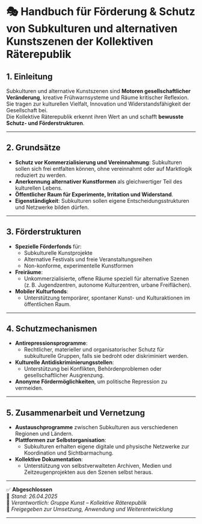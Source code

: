 # 🎭 Handbuch für Förderung & Schutz von Subkulturen und alternativen Kunstszenen der Kollektiven Räterepublik

## 1. Einleitung

Subkulturen und alternative Kunstszenen sind **Motoren gesellschaftlicher Veränderung**, kreative Frühwarnsysteme und Räume kritischer Reflexion.  
Sie tragen zur kulturellen Vielfalt, Innovation und Widerstandsfähigkeit der Gesellschaft bei.  
Die Kollektive Räterepublik erkennt ihren Wert an und schafft **bewusste Schutz- und Förderstrukturen**.

---

## 2. Grundsätze

- **Schutz vor Kommerzialisierung und Vereinnahmung**: Subkulturen sollen sich frei entfalten können, ohne vereinnahmt oder auf Marktlogik reduziert zu werden.
- **Anerkennung alternativer Kunstformen** als gleichwertiger Teil des kulturellen Lebens.
- **Öffentlicher Raum für Experimente, Irritation und Widerstand**.
- **Eigenständigkeit**: Subkulturen sollen eigene Entscheidungsstrukturen und Netzwerke bilden dürfen.

---

## 3. Förderstrukturen

- **Spezielle Förderfonds** für:
  - Subkulturelle Kunstprojekte
  - Alternative Festivals und freie Veranstaltungsreihen
  - Non-konforme, experimentelle Kunstformen
- **Freiräume**:
  - Unkommerzialisierte, offene Räume speziell für alternative Szenen (z. B. Jugendzentren, autonome Kulturzentren, urbane Freiflächen).
- **Mobiler Kulturfonds**:
  - Unterstützung temporärer, spontaner Kunst- und Kulturaktionen im öffentlichen Raum.

---

## 4. Schutzmechanismen

- **Antirepressionsprogramme**:
  - Rechtlicher, materieller und organisatorischer Schutz für subkulturelle Gruppen, falls sie bedroht oder diskriminiert werden.
- **Kulturelle Antidiskriminierungsstellen**:
  - Unterstützung bei Konflikten, Behördenproblemen oder gesellschaftlicher Ausgrenzung.
- **Anonyme Fördermöglichkeiten**, um politische Repression zu vermeiden.

---

## 5. Zusammenarbeit und Vernetzung

- **Austauschprogramme** zwischen Subkulturen aus verschiedenen Regionen und Ländern.
- **Plattformen zur Selbstorganisation**:
  - Subkulturen erhalten eigene digitale und physische Netzwerke zur Koordination und Sichtbarmachung.
- **Kollektive Dokumentation**:
  - Unterstützung von selbstverwalteten Archiven, Medien und Zeitzeugenprojekten aus den Szenen selbst heraus.

---

✅ **Abgeschlossen**  
📅 *Stand: 26.04.2025*  
🏩 *Verantwortlich: Gruppe Kunst – Kollektive Räterepublik*  
🔐 *Freigegeben zur Umsetzung, Anwendung und Weiterentwicklung*

---

